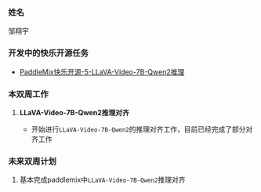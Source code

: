 ### 姓名

邹翔宇

### 开发中的快乐开源任务

- [PaddleMix快乐开源-5-LLaVA-Video-7B-Qwen2推理](https://github.com/PaddlePaddle/PaddleMIX/issues/787)

### 本双周工作

1. **LLaVA-Video-7B-Qwen2推理对齐**

    - 开始进行`LLaVA-Video-7B-Qwen2`的推理对齐工作，目前已经完成了部分对齐工作

### 未来双周计划

1. 基本完成paddlemix中`LLaVA-Video-7B-Qwen2`推理对齐
